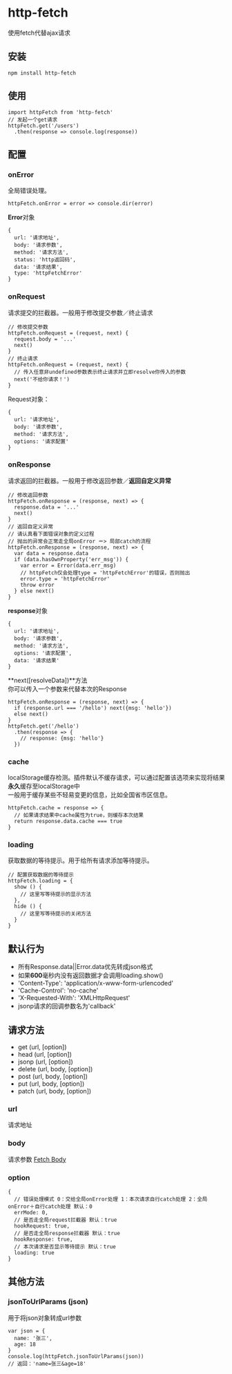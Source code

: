 # http-fetch
使用fetch代替ajax请求

## 安装
```
npm install http-fetch
```
## 使用
```
import httpFetch from 'http-fetch'
// 发起一个get请求
httpFetch.get('/users')
  .then(response => console.log(response))
```
## 配置
### onError
全局错误处理。
```
httpFetch.onError = error => console.dir(error)
```
**Error**对象
```
{
  url: '请求地址',
  body: '请求参数',
  method: '请求方法',
  status: 'http返回码',
  data: '请求结果',
  type: 'httpFetchError'
}
```
### onRequest
请求提交的拦截器。一般用于修改提交参数／终止请求
```
// 修改提交参数
httpFetch.onRequest = (request, next) {
  request.body = '...'
  next()
}
// 终止请求
httpFetch.onRequest = (request, next) {
  // 传入任意非undefined参数表示终止请求并立即resolve你传入的参数
  next('不给你请求！')
}
```
Request对象：
```
{
  url: '请求地址',
  body: '请求参数',
  method: '请求方法',
  options: '请求配置'
}
```
### onResponse
请求返回的拦截器。一般用于修改返回参数／**返回自定义异常**<br>
```
// 修改返回参数
httpFetch.onResponse = (response, next) => {
  response.data = '...'
  next()
}
// 返回自定义异常
// 请认真看下面错误对象的定义过程
// 抛出的异常会正常走全局onError ＝> 局部catch的流程
httpFetch.onResponse = (response, next) => {
  var data = response.data
  if (data.hasOwnProperty('err_msg')) {
    var error = Error(data.err_msg)
    // httpFetch仅会处理type = 'httpFetchError'的错误，否则抛出
    error.type = 'httpFetchError'
    throw error
  } else next()
}
```
**response**对象
```
{
  url: '请求地址',
  body: '请求参数',
  method: '请求方法',
  options: '请求配置',
  data: '请求结果'
}
```
**next([resolveData])**方法<br>
你可以传入一个参数来代替本次的Response
```
httpFetch.onResponse = (response, next) => {
  if (response.url === '/hello') next({msg: 'hello'})
  else next()
}
httpFetch.get('/hello')
  .then(response => {
    // response: {msg: 'hello'}
  })
```
### cache
localStorage缓存检测。插件默认不缓存请求，可以通过配置该选项来实现将结果**永久**缓存至localStorage中<br>
一般用于缓存某些不轻易变更的信息，比如全国省市区信息。
```
httpFetch.cache = response => {
  // 如果请求结果中cache属性为true，则缓存本次结果
  return response.data.cache === true
}
```
### loading
获取数据的等待提示。用于给所有请求添加等待提示。
```
// 配置获取数据的等待提示
httpFetch.loading = {
  show () {
    // 这里写等待提示的显示方法
  },
  hide () {
    // 这里写等待提示的关闭方法
  }
}
```
## 默认行为
* 所有Response.data||Error.data优先转成json格式
* 如果**600**毫秒内没有返回数据才会调用loading.show()
* 'Content-Type': 'application/x-www-form-urlencoded'
* 'Cache-Control': 'no-cache'
* 'X-Requested-With': 'XMLHttpRequest'
* jsonp请求的回调参数名为'callback'

## 请求方法
* get (url, [option])
* head (url, [option])
* jsonp (url, [option])
* delete (url, body, [option])
* post (url, body, [option])
* put (url, body, [option])
* patch (url, body, [option])

### url
请求地址

### body
请求参数 [Fetch Body](https://developer.mozilla.org/en-US/docs/Web/API/Fetch_API/Using_Fetch#Body)

### option
```
{
  // 错误处理模式 0：交给全局onError处理 1：本次请求自行catch处理 2：全局onError＋自行catch处理 默认：0
  errMode: 0,
  // 是否走全局request拦截器 默认：true
  hookRequest: true,
  // 是否走全局response拦截器 默认：true
  hookResponse: true,
  // 本次请求是否显示等待提示 默认：true
  loading: true
}
```
## 其他方法
### jsonToUrlParams (json)
用于将json对象转成url参数
```
var json = {
  name: '张三',
  age: 18
}
console.log(httpFetch.jsonToUrlParams(json))
// 返回：'name=张三&age=18'
```

